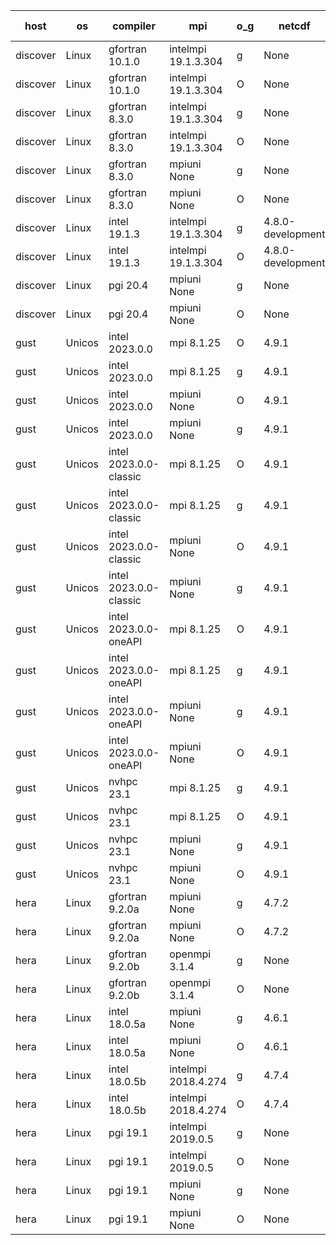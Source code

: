 

| host     | os       | compiler                              | mpi                      | o_g        | netcdf        | build       | u_pass          | u_fail          | s_pass            | s_fail            | e_pass             | e_fail             | nuopc_pass       | nuopc_fail       | artifacts link          |
|----------|----------|---------------------------------------|--------------------------|------------|---------------|-------------|-----------------|-----------------|-------------------|-------------------|--------------------|--------------------|------------------|------------------|-------------------------|
| discover | Linux | gfortran 10.1.0 | intelmpi 19.1.3.304  | g | None  | PASS | 13909 | 15 | 49 | 0 | 81 | 0 | 52 | 0 | <a href="https://github.com/esmf-org/esmf-test-artifacts/tree/626e948288f480ac4e881e15fe74d0fcc5bff040/feature_hconfig/gfortran/10.1.0/g/intelmpi/19.1.3.304" target="_blank">626e948</a> | 
| discover | Linux | gfortran 10.1.0 | intelmpi 19.1.3.304  | O | None  | PASS | 13909 | 15 | 49 | 0 | 81 | 0 | 52 | 0 | <a href="https://github.com/esmf-org/esmf-test-artifacts/tree/495243b433677ab38081162777b686f5b3dca3d1/feature_hconfig/gfortran/10.1.0/O/intelmpi/19.1.3.304" target="_blank">495243b</a> | 
| discover | Linux | gfortran 8.3.0 | intelmpi 19.1.3.304  | g | None  | PASS | 13909 | 15 | 49 | 0 | 81 | 0 | 52 | 0 | <a href="https://github.com/esmf-org/esmf-test-artifacts/tree/a21919e0c5c2577ec6758ba38d81084df37851be/feature_hconfig/gfortran/8.3.0/g/intelmpi/19.1.3.304" target="_blank">a21919e</a> | 
| discover | Linux | gfortran 8.3.0 | intelmpi 19.1.3.304  | O | None  | PASS | 13909 | 15 | 49 | 0 | 81 | 0 | 52 | 0 | <a href="https://github.com/esmf-org/esmf-test-artifacts/tree/b2e85a47f7907ccc49103e5a5ba9ebe74c29296f/feature_hconfig/gfortran/8.3.0/O/intelmpi/19.1.3.304" target="_blank">b2e85a4</a> | 
| discover | Linux | gfortran 8.3.0 | mpiuni None  | g | None  | PASS | 12344 | 0 | 8 | 0 | 44 | 0 | None | None | <a href="https://github.com/esmf-org/esmf-test-artifacts/tree/6cde54f454f57cff50c727d7a89bf01359318d91/feature_hconfig/gfortran/8.3.0/g/mpiuni/None" target="_blank">6cde54f</a> | 
| discover | Linux | gfortran 8.3.0 | mpiuni None  | O | None  | PASS | 12344 | 0 | 8 | 0 | 44 | 0 | None | None | <a href="https://github.com/esmf-org/esmf-test-artifacts/tree/451536955f13b0112b8b181e532e3fdddcbffe28/feature_hconfig/gfortran/8.3.0/O/mpiuni/None" target="_blank">4515369</a> | 
| discover | Linux | intel 19.1.3 | intelmpi 19.1.3.304  | g | 4.8.0-development  | PASS | 13924 | 0 | 49 | 0 | 81 | 0 | 52 | 0 | <a href="https://github.com/esmf-org/esmf-test-artifacts/tree/ab473bac7d94acecb9bc386f4025a52a9ddbb031/feature_hconfig/intel/19.1.3/g/intelmpi/19.1.3.304" target="_blank">ab473ba</a> | 
| discover | Linux | intel 19.1.3 | intelmpi 19.1.3.304  | O | 4.8.0-development  | PASS | 13924 | 0 | 49 | 0 | 81 | 0 | 52 | 0 | <a href="https://github.com/esmf-org/esmf-test-artifacts/tree/f43a491816a8f340a6bf34887f6c35f2ab78bbc0/feature_hconfig/intel/19.1.3/O/intelmpi/19.1.3.304" target="_blank">f43a491</a> | 
| discover | Linux | pgi 20.4 | mpiuni None  | g | None  | PASS | 11719 | 625 | 4 | 4 | 41 | 3 | None | None | <a href="https://github.com/esmf-org/esmf-test-artifacts/tree/29aebbf030f0712a5c3b3a34c4b826ca3f84f3b7/feature_hconfig/pgi/20.4/g/mpiuni/None" target="_blank">29aebbf</a> | 
| discover | Linux | pgi 20.4 | mpiuni None  | O | None  | PASS | 11719 | 625 | 6 | 2 | 41 | 3 | None | None | <a href="https://github.com/esmf-org/esmf-test-artifacts/tree/ebf267f539ff8d9ddd3a5c7292e782a41cff1e05/feature_hconfig/pgi/20.4/O/mpiuni/None" target="_blank">ebf267f</a> | 
| gust | Unicos | intel 2023.0.0 | mpi 8.1.25  | O | 4.9.1  | PASS | 13924 | 0 | 49 | 0 | 81 | 0 | 52 | 0 | <a href="https://github.com/esmf-org/esmf-test-artifacts/tree/7dc9e56905d947438ab304f19a9565ab54485100/feature_hconfig/intel/2023.0.0/O/mpi/8.1.25" target="_blank">7dc9e56</a> | 
| gust | Unicos | intel 2023.0.0 | mpi 8.1.25  | g | 4.9.1  | PASS | 13924 | 0 | 49 | 0 | 81 | 0 | 52 | 0 | <a href="https://github.com/esmf-org/esmf-test-artifacts/tree/71505447fb143d2779cdbf89ad48f5cfbcf1d38f/feature_hconfig/intel/2023.0.0/g/mpi/8.1.25" target="_blank">7150544</a> | 
| gust | Unicos | intel 2023.0.0 | mpiuni None  | O | 4.9.1  | PASS | 12344 | 0 | 8 | 0 | 44 | 0 | None | None | <a href="https://github.com/esmf-org/esmf-test-artifacts/tree/8de2246be539a805c41bbeeae85cf84c35043bb4/feature_hconfig/intel/2023.0.0/O/mpiuni/None" target="_blank">8de2246</a> | 
| gust | Unicos | intel 2023.0.0 | mpiuni None  | g | 4.9.1  | PASS | 12344 | 0 | 8 | 0 | 44 | 0 | None | None | <a href="https://github.com/esmf-org/esmf-test-artifacts/tree/327aa351912719c905a6baca79ef2bf83916e2e3/feature_hconfig/intel/2023.0.0/g/mpiuni/None" target="_blank">327aa35</a> | 
| gust | Unicos | intel 2023.0.0-classic | mpi 8.1.25  | O | 4.9.1  | PASS | 13924 | 0 | 49 | 0 | 81 | 0 | 52 | 0 | <a href="https://github.com/esmf-org/esmf-test-artifacts/tree/c37d7e7b956a8b2ee4e037aca3fa62460fa4ad13/feature_hconfig/intel/2023.0.0-classic/O/mpi/8.1.25" target="_blank">c37d7e7</a> | 
| gust | Unicos | intel 2023.0.0-classic | mpi 8.1.25  | g | 4.9.1  | PASS | 13924 | 0 | 49 | 0 | 81 | 0 | 52 | 0 | <a href="https://github.com/esmf-org/esmf-test-artifacts/tree/4d3115d78366d9caf5e9e8e41db768ca3c53b6df/feature_hconfig/intel/2023.0.0-classic/g/mpi/8.1.25" target="_blank">4d3115d</a> | 
| gust | Unicos | intel 2023.0.0-classic | mpiuni None  | O | 4.9.1  | PASS | 12344 | 0 | 8 | 0 | 44 | 0 | None | None | <a href="https://github.com/esmf-org/esmf-test-artifacts/tree/9a761a77cb91097815b9462b01011d3edff31998/feature_hconfig/intel/2023.0.0-classic/O/mpiuni/None" target="_blank">9a761a7</a> | 
| gust | Unicos | intel 2023.0.0-classic | mpiuni None  | g | 4.9.1  | PASS | 12344 | 0 | 8 | 0 | 44 | 0 | None | None | <a href="https://github.com/esmf-org/esmf-test-artifacts/tree/f88ab56afdc70015582cf06352d21272002e78c2/feature_hconfig/intel/2023.0.0-classic/g/mpiuni/None" target="_blank">f88ab56</a> | 
| gust | Unicos | intel 2023.0.0-oneAPI | mpi 8.1.25  | O | 4.9.1  | PASS | 13924 | 0 | 48 | 1 | 81 | 0 | 40 | 12 | <a href="https://github.com/esmf-org/esmf-test-artifacts/tree/02136aebf038b9c9790fc559038aff4a4e5517a1/feature_hconfig/intel/2023.0.0-oneAPI/O/mpi/8.1.25" target="_blank">02136ae</a> | 
| gust | Unicos | intel 2023.0.0-oneAPI | mpi 8.1.25  | g | 4.9.1  | PASS | 13924 | 0 | 49 | 0 | 81 | 0 | 40 | 12 | <a href="https://github.com/esmf-org/esmf-test-artifacts/tree/3471be0d2b77b1b5809df03374c85b4803a4d2db/feature_hconfig/intel/2023.0.0-oneAPI/g/mpi/8.1.25" target="_blank">3471be0</a> | 
| gust | Unicos | intel 2023.0.0-oneAPI | mpiuni None  | g | 4.9.1  | PASS | 12344 | 0 | 8 | 0 | 44 | 0 | None | None | <a href="https://github.com/esmf-org/esmf-test-artifacts/tree/f7dacad422c6064bf6c21b7848cf943bf45b6f58/feature_hconfig/intel/2023.0.0-oneAPI/g/mpiuni/None" target="_blank">f7dacad</a> | 
| gust | Unicos | intel 2023.0.0-oneAPI | mpiuni None  | O | 4.9.1  | PASS | 12344 | 0 | 8 | 0 | 44 | 0 | None | None | <a href="https://github.com/esmf-org/esmf-test-artifacts/tree/aa70e50803c038a87d79a182d2c10441d4258a80/feature_hconfig/intel/2023.0.0-oneAPI/O/mpiuni/None" target="_blank">aa70e50</a> | 
| gust | Unicos | nvhpc 23.1 | mpi 8.1.25  | g | 4.9.1  | PASS | None | None | None | None | None | None | None | None | <a href="https://github.com/esmf-org/esmf-test-artifacts/tree/a6403c77fae50e8729f9348c0c42157cf09b2a7e/feature_hconfig/nvhpc/23.1/g/mpi/8.1.25" target="_blank">a6403c7</a> | 
| gust | Unicos | nvhpc 23.1 | mpi 8.1.25  | O | 4.9.1  | PASS | None | None | None | None | None | None | None | None | <a href="https://github.com/esmf-org/esmf-test-artifacts/tree/5caaa2700b681c785efc908559f70f82aec5ee96/feature_hconfig/nvhpc/23.1/O/mpi/8.1.25" target="_blank">5caaa27</a> | 
| gust | Unicos | nvhpc 23.1 | mpiuni None  | g | 4.9.1  | PASS | None | None | None | None | None | None | None | None | <a href="https://github.com/esmf-org/esmf-test-artifacts/tree/9a63b8c700f0104fe1fdfa4afc52d262c71da7bd/feature_hconfig/nvhpc/23.1/g/mpiuni/None" target="_blank">9a63b8c</a> | 
| gust | Unicos | nvhpc 23.1 | mpiuni None  | O | 4.9.1  | PASS | None | None | None | None | None | None | None | None | <a href="https://github.com/esmf-org/esmf-test-artifacts/tree/cacdc7f7e934a2c7efdbbe6e9c14c18fda3e2fb6/feature_hconfig/nvhpc/23.1/O/mpiuni/None" target="_blank">cacdc7f</a> | 
| hera | Linux | gfortran 9.2.0a | mpiuni None  | g | 4.7.2  | PASS | 12344 | 0 | 8 | 0 | 44 | 0 | None | None | <a href="https://github.com/esmf-org/esmf-test-artifacts/tree/0d6cb8af08cd2558fe8deb65086cb2189a2d02d8/feature_hconfig/gfortran/9.2.0a/g/mpiuni/None" target="_blank">0d6cb8a</a> | 
| hera | Linux | gfortran 9.2.0a | mpiuni None  | O | 4.7.2  | PASS | 12344 | 0 | 8 | 0 | 44 | 0 | None | None | <a href="https://github.com/esmf-org/esmf-test-artifacts/tree/dc02956c1de74e051cff98d14512a5e83c518d26/feature_hconfig/gfortran/9.2.0a/O/mpiuni/None" target="_blank">dc02956</a> | 
| hera | Linux | gfortran 9.2.0b | openmpi 3.1.4  | g | None  | PASS | 13924 | 0 | 49 | 0 | 81 | 0 | 52 | 0 | <a href="https://github.com/esmf-org/esmf-test-artifacts/tree/e5fb8515033953921ac7f5c7190cfee4ade7a9bf/feature_hconfig/gfortran/9.2.0b/g/openmpi/3.1.4" target="_blank">e5fb851</a> | 
| hera | Linux | gfortran 9.2.0b | openmpi 3.1.4  | O | None  | PASS | 13924 | 0 | 49 | 0 | 81 | 0 | 52 | 0 | <a href="https://github.com/esmf-org/esmf-test-artifacts/tree/b2dd3349cdd2e880abb6e0c286e620f67cb531f7/feature_hconfig/gfortran/9.2.0b/O/openmpi/3.1.4" target="_blank">b2dd334</a> | 
| hera | Linux | intel 18.0.5a | mpiuni None  | g | 4.6.1  | PASS | 12344 | 0 | 8 | 0 | 44 | 0 | None | None | <a href="https://github.com/esmf-org/esmf-test-artifacts/tree/52dd665963ff8235bc3359685d37c5be54b28b17/feature_hconfig/intel/18.0.5a/g/mpiuni/None" target="_blank">52dd665</a> | 
| hera | Linux | intel 18.0.5a | mpiuni None  | O | 4.6.1  | PASS | 12344 | 0 | 8 | 0 | 44 | 0 | None | None | <a href="https://github.com/esmf-org/esmf-test-artifacts/tree/74d44edae2647b50971c02b34c29e08673918fde/feature_hconfig/intel/18.0.5a/O/mpiuni/None" target="_blank">74d44ed</a> | 
| hera | Linux | intel 18.0.5b | intelmpi 2018.4.274  | g | 4.7.4  | PASS | 13924 | 0 | 49 | 0 | 81 | 0 | 52 | 0 | <a href="https://github.com/esmf-org/esmf-test-artifacts/tree/6887d8183d364c370d1e083ea67d82302b1af56a/feature_hconfig/intel/18.0.5b/g/intelmpi/2018.4.274" target="_blank">6887d81</a> | 
| hera | Linux | intel 18.0.5b | intelmpi 2018.4.274  | O | 4.7.4  | PASS | 13924 | 0 | 49 | 0 | 81 | 0 | 52 | 0 | <a href="https://github.com/esmf-org/esmf-test-artifacts/tree/75150941e5d199f366a32f307945bad6e7ed95f5/feature_hconfig/intel/18.0.5b/O/intelmpi/2018.4.274" target="_blank">7515094</a> | 
| hera | Linux | pgi 19.1 | intelmpi 2019.0.5  | g | None  | PASS | 13047 | 877 | None | None | None | None | None | None | <a href="https://github.com/esmf-org/esmf-test-artifacts/tree/0c972537385f759e11155b07bffc9453b3a19097/feature_hconfig/pgi/19.1/g/intelmpi/2019.0.5" target="_blank">0c97253</a> | 
| hera | Linux | pgi 19.1 | intelmpi 2019.0.5  | O | None  | PASS | 13095 | 829 | None | None | None | None | None | None | <a href="https://github.com/esmf-org/esmf-test-artifacts/tree/2f9a746bb4e7e419781a8335adfa4bff6693357f/feature_hconfig/pgi/19.1/O/intelmpi/2019.0.5" target="_blank">2f9a746</a> | 
| hera | Linux | pgi 19.1 | mpiuni None  | g | None  | PASS | 11719 | 625 | 4 | 4 | None | None | None | None | <a href="https://github.com/esmf-org/esmf-test-artifacts/tree/606879c90c933722ca7fd162d25b517edfaffa7f/feature_hconfig/pgi/19.1/g/mpiuni/None" target="_blank">606879c</a> | 
| hera | Linux | pgi 19.1 | mpiuni None  | O | None  | PASS | 11719 | 625 | 6 | 2 | 41 | 3 | None | None | <a href="https://github.com/esmf-org/esmf-test-artifacts/tree/528003ddbc4bb867c9cb0434d544fcff74708f65/feature_hconfig/pgi/19.1/O/mpiuni/None" target="_blank">528003d</a> | 
